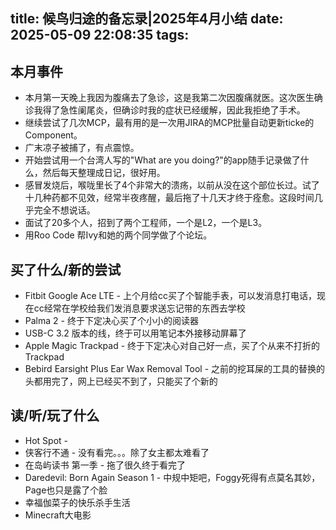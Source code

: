 title: 候鸟归途的备忘录|2025年4月小结
date: 2025-05-09 22:08:35
tags:
---
## 本月事件

- 本月第一天晚上我因为腹痛去了急诊，这是我第二次因腹痛就医。这次医生确诊我得了急性阑尾炎，但确诊时我的症状已经缓解，因此我拒绝了手术。
- 继续尝试了几次MCP，最有用的是一次用JIRA的MCP批量自动更新ticke的Component。
- 广末凉子被捕了，有点震惊。
- 开始尝试用一个台湾人写的"What are you doing?"的app随手记录做了什么，然后每天整理成日记，很好用。
- 感冒发烧后，喉咙里长了4个非常大的溃疡，以前从没在这个部位长过。试了十几种药都不见效，经常半夜疼醒，最后拖了十几天才终于痊愈。这段时间几乎完全不想说话。
- 面试了20多个人，招到了两个工程师，一个是L2，一个是L3。
- 用Roo Code 帮Ivy和她的两个同学做了个论坛。



## 买了什么/新的尝试

- Fitbit Google Ace LTE - 上个月给cc买了个智能手表，可以发消息打电话，现在cc经常在学校给我们发消息要求送忘记带的东西去学校
- Palma 2 - 终于下定决心买了个小小的阅读器
- USB-C 3.2 版本的线，终于可以用笔记本外接移动屏幕了
- Apple Magic Trackpad - 终于下定决心对自己好一点，买了个从来不打折的Trackpad
- Bebird Earsight Plus Ear Wax Removal Tool - 之前的挖耳屎的工具的替换的头都用完了，网上已经买不到了，只能买了个新的


## 读/听/玩了什么

- Hot Spot - 
- 侠客行不通 - 没有看完。。。除了女主都太难看了
- 在岛屿读书 第一季 - 拖了很久终于看完了
- Daredevil: Born Again Season 1 - 中规中矩吧，Foggy死得有点莫名其妙， Page也只是露了个脸
- 幸福伽菜子的快乐杀手生活
- Minecraft大电影
